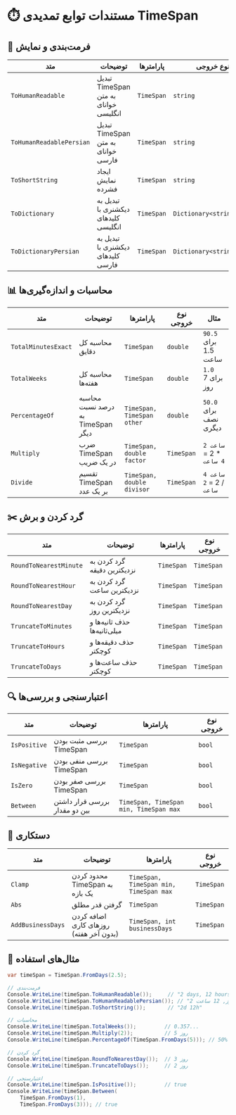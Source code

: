 # ⏱️ مستندات توابع تمدیدی TimeSpan

## 📝 **فرمت‌بندی و نمایش**
| متد | توضیحات | پارامترها | نوع خروجی | مثال |
|-----|----------|-----------|------------|-------|
| `ToHumanReadable` | تبدیل TimeSpan به متن خوانای انگلیسی | `TimeSpan` | `string` | "2 days, 3 hours, 5 minutes" |
| `ToHumanReadablePersian` | تبدیل TimeSpan به متن خوانای فارسی | `TimeSpan` | `string` | "2 روز, 3 ساعت, 5 دقیقه" |
| `ToShortString` | ایجاد نمایش فشرده | `TimeSpan` | `string` | "2d 3h 5m" |
| `ToDictionary` | تبدیل به دیکشنری با کلیدهای انگلیسی | `TimeSpan` | `Dictionary<string,int>` | `{"Days": 2, "Hours": 3, ...}` |
| `ToDictionaryPersian` | تبدیل به دیکشنری با کلیدهای فارسی | `TimeSpan` | `Dictionary<string,int>` | `{"روز": 2, "ساعت": 3, ...}` |

## 📊 **محاسبات و اندازه‌گیری‌ها**
| متد | توضیحات | پارامترها | نوع خروجی | مثال |
|-----|----------|-----------|------------|-------|
| `TotalMinutesExact` | محاسبه کل دقایق | `TimeSpan` | `double` | `90.5` برای 1.5 ساعت |
| `TotalWeeks` | محاسبه کل هفته‌ها | `TimeSpan` | `double` | `1.0` برای 7 روز |
| `PercentageOf` | محاسبه درصد نسبت به TimeSpan دیگر | `TimeSpan, TimeSpan other` | `double` | `50.0` برای نصف دیگری |
| `Multiply` | ضرب TimeSpan در یک ضریب | `TimeSpan, double factor` | `TimeSpan` | `2 ساعت` * 2 = `4 ساعت` |
| `Divide` | تقسیم TimeSpan بر یک عدد | `TimeSpan, double divisor` | `TimeSpan` | `4 ساعت` / 2 = `2 ساعت` |

## ✂️ **گرد کردن و برش**
| متد | توضیحات | پارامترها | نوع خروجی |
|-----|----------|-----------|------------|
| `RoundToNearestMinute` | گرد کردن به نزدیکترین دقیقه | `TimeSpan` | `TimeSpan` |
| `RoundToNearestHour` | گرد کردن به نزدیکترین ساعت | `TimeSpan` | `TimeSpan` |
| `RoundToNearestDay` | گرد کردن به نزدیکترین روز | `TimeSpan` | `TimeSpan` |
| `TruncateToMinutes` | حذف ثانیه‌ها و میلی‌ثانیه‌ها | `TimeSpan` | `TimeSpan` |
| `TruncateToHours` | حذف دقیقه‌ها و کوچکتر | `TimeSpan` | `TimeSpan` |
| `TruncateToDays` | حذف ساعت‌ها و کوچکتر | `TimeSpan` | `TimeSpan` |

## 🔍 **اعتبارسنجی و بررسی‌ها**
| متد | توضیحات | پارامترها | نوع خروجی |
|-----|----------|-----------|------------|
| `IsPositive` | بررسی مثبت بودن TimeSpan | `TimeSpan` | `bool` |
| `IsNegative` | بررسی منفی بودن TimeSpan | `TimeSpan` | `bool` |
| `IsZero` | بررسی صفر بودن TimeSpan | `TimeSpan` | `bool` |
| `Between` | بررسی قرار داشتن بین دو مقدار | `TimeSpan, TimeSpan min, TimeSpan max` | `bool` |

## 🔄 **دستکاری**
| متد | توضیحات | پارامترها | نوع خروجی |
|-----|----------|-----------|------------|
| `Clamp` | محدود کردن TimeSpan به یک بازه | `TimeSpan, TimeSpan min, TimeSpan max` | `TimeSpan` |
| `Abs` | گرفتن قدر مطلق | `TimeSpan` | `TimeSpan` |
| `AddBusinessDays` | اضافه کردن روزهای کاری (بدون آخر هفته) | `TimeSpan, int businessDays` | `TimeSpan` |

## 📝 **مثال‌های استفاده**

```csharp
var timeSpan = TimeSpan.FromDays(2.5);

// فرمت‌بندی
Console.WriteLine(timeSpan.ToHumanReadable());     // "2 days, 12 hours"
Console.WriteLine(timeSpan.ToHumanReadablePersian()); // "2 روز, 12 ساعت"
Console.WriteLine(timeSpan.ToShortString());       // "2d 12h"

// محاسبات
Console.WriteLine(timeSpan.TotalWeeks());         // 0.357...
Console.WriteLine(timeSpan.Multiply(2));          // 5 روز
Console.WriteLine(timeSpan.PercentageOf(TimeSpan.FromDays(5))); // 50%

// گرد کردن
Console.WriteLine(timeSpan.RoundToNearestDay());  // 3 روز
Console.WriteLine(timeSpan.TruncateToDays());     // 2 روز

// اعتبارسنجی
Console.WriteLine(timeSpan.IsPositive());         // true
Console.WriteLine(timeSpan.Between(
    TimeSpan.FromDays(1), 
    TimeSpan.FromDays(3))); // true
```